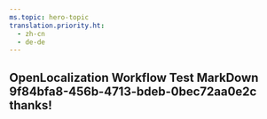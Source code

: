 ```yaml
---
ms.topic: hero-topic
translation.priority.ht: 
  - zh-cn
  - de-de
---
```

## OpenLocalization Workflow Test MarkDown 9f84bfa8-456b-4713-bdeb-0bec72aa0e2c thanks!
